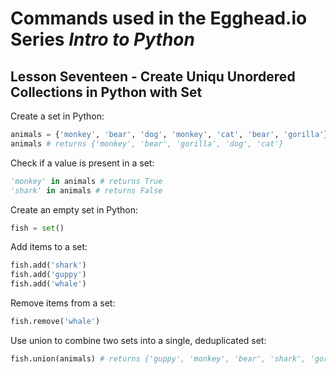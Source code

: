 # Commands used in the Egghead.io Series *Intro to Python*
## Lesson Seventeen - Create Uniqu Unordered Collections in Python with Set

Create a set in Python:

```python
animals = {'monkey', 'bear', 'dog', 'monkey', 'cat', 'bear', 'gorilla'}
animals # returns {'monkey', 'bear', 'gorilla', 'dog', 'cat'}
```

Check if a value is present in a set:

```python
'monkey' in animals # returns True
'shark' in animals # returns False
```

Create an empty set in Python:

```python
fish = set()
```

Add items to a set:

```python
fish.add('shark')
fish.add('guppy')
fish.add('whale')
```

Remove items from a set:

```python
fish.remove('whale')
```

Use union to combine two sets into a single, deduplicated set:

```python
fish.union(animals) # returns {'guppy', 'monkey', 'bear', 'shark', 'gorilla', 'dog', 'cat'}
```
